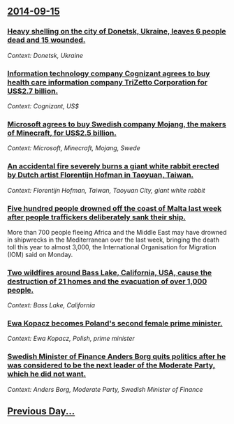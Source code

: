 ## [2014-09-15](/news/2014/09/15/index.md)

### [Heavy shelling on the city of Donetsk, Ukraine, leaves 6 people dead and 15 wounded. ](/news/2014/09/15/heavy-shelling-on-the-city-of-donetsk-ukraine-leaves-6-people-dead-and-15-wounded.md)
_Context: Donetsk, Ukraine_

### [Information technology company Cognizant agrees to buy health care information company TriZetto Corporation for US$2.7 billion. ](/news/2014/09/15/information-technology-company-cognizant-agrees-to-buy-health-care-information-company-trizetto-corporation-for-us-2-7-billion.md)
_Context: Cognizant, US$_

### [Microsoft agrees to buy Swedish company Mojang, the makers of Minecraft, for US$2.5 billion. ](/news/2014/09/15/microsoft-agrees-to-buy-swedish-company-mojang-the-makers-of-minecraft-for-us-2-5-billion.md)
_Context: Microsoft, Minecraft, Mojang, Swede_

### [An accidental fire severely burns a giant white rabbit erected by Dutch artist Florentijn Hofman in Taoyuan, Taiwan. ](/news/2014/09/15/an-accidental-fire-severely-burns-a-giant-white-rabbit-erected-by-dutch-artist-florentijn-hofman-in-taoyuan-taiwan.md)
_Context: Florentijn Hofman, Taiwan, Taoyuan City, giant white rabbit_

### [Five hundred people drowned off the coast of Malta last week after people traffickers deliberately sank their ship. ](/news/2014/09/15/five-hundred-people-drowned-off-the-coast-of-malta-last-week-after-people-traffickers-deliberately-sank-their-ship.md)
More than 700 people fleeing Africa and the Middle East may have drowned in shipwrecks in the Mediterranean over the last week, bringing the death toll this year to almost 3,000, the International Organisation for Migration (IOM) said on Monday.

### [Two wildfires around Bass Lake, California, USA, cause the destruction of 21 homes and the evacuation of over 1,000 people. ](/news/2014/09/15/two-wildfires-around-bass-lake-california-usa-cause-the-destruction-of-21-homes-and-the-evacuation-of-over-1-000-people.md)
_Context: Bass Lake, California_

### [Ewa Kopacz becomes Poland's second female prime minister. ](/news/2014/09/15/ewa-kopacz-becomes-poland-s-second-female-prime-minister.md)
_Context: Ewa Kopacz, Polish, prime minister_

### [Swedish Minister of Finance Anders Borg quits politics after he was considered to be the next leader of the Moderate Party, which he did not want. ](/news/2014/09/15/swedish-minister-of-finance-anders-borg-quits-politics-after-he-was-considered-to-be-the-next-leader-of-the-moderate-party-which-he-did-not.md)
_Context: Anders Borg, Moderate Party, Swedish Minister of Finance_

## [Previous Day...](/news/2014/09/14/index.md)

